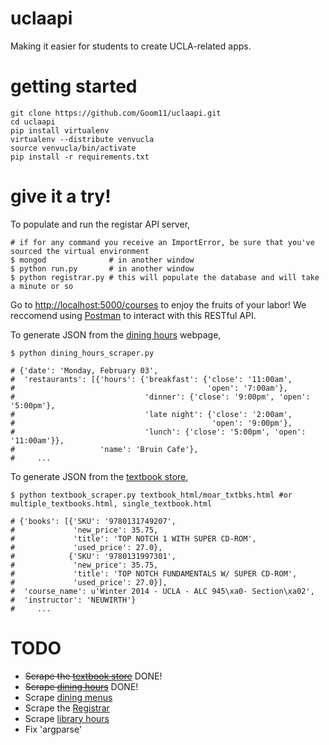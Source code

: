 uclaapi
=======

Making it easier for students to create UCLA-related apps.

getting started
==================================

```
git clone https://github.com/Goom11/uclaapi.git
cd uclaapi
pip install virtualenv
virtualenv --distribute venvucla
source venvucla/bin/activate
pip install -r requirements.txt
```

give it a try!
==============

To populate and run the registar API server,
````
# if for any command you receive an ImportError, be sure that you've sourced the virtual environment
$ mongod              # in another window
$ python run.py       # in another window
$ python registrar.py # this will populate the database and will take a minute or so
````
Go to [http://localhost:5000/courses](http://localhost:5000/courses) to enjoy the fruits of your labor! We reccomend using [Postman](https://chrome.google.com/webstore/detail/postman-rest-client-packa/fhbjgbiflinjbdggehcddcbncdddomop) to interact with this RESTful API.

To generate JSON from the [dining hours](https://secure5.ha.ucla.edu/restauranthours/dining-hall-hours-by-day.cfm) webpage,
````
$ python dining_hours_scraper.py

# {'date': 'Monday, February 03',
#  'restaurants': [{'hours': {'breakfast': {'close': '11:00am',
#                                           'open': '7:00am'},
#                             'dinner': {'close': '9:00pm', 'open': '5:00pm'},
#                             'late night': {'close': '2:00am',
#                                            'open': '9:00pm'},
#                             'lunch': {'close': '5:00pm', 'open': '11:00am'}},
#                   'name': 'Bruin Cafe'},
#     ... 

````

To generate JSON from the [textbook store](http://shop.uclastore.com/courselistbuilder.aspx),
````
$ python textbook_scraper.py textbook_html/moar_txtbks.html #or multiple_textbooks.html, single_textbook.html

# {'books': [{'SKU': '9780131749207',
#             'new_price': 35.75,
#             'title': 'TOP NOTCH 1 WITH SUPER CD-ROM',
#             'used_price': 27.0},
#            {'SKU': '9780131997301',
#             'new_price': 35.75,
#             'title': 'TOP NOTCH FUNDAMENTALS W/ SUPER CD-ROM',
#             'used_price': 27.0}],
#  'course_name': u'Winter 2014 - UCLA - ALC 945\xa0- Section\xa02',
#  'instructor': 'NEUWIRTH'}
#     ... 
````

TODO
=======

* ~~Scrape the [textbook store](http://shop.uclastore.com/courselistbuilder.aspx)~~ DONE!
* ~~Scrape [dining hours](https://secure5.ha.ucla.edu/restauranthours/dining-hall-hours-by-day.cfm)~~ DONE!
* Scrape [dining menus](http://menu.ha.ucla.edu/foodpro/default.asp)
* Scrape the [Registrar](http://www.registrar.ucla.edu/catalog/catalog-curricul.htm)
* Scrape [library hours](http://www.library.ucla.edu/about/hours)
* Fix 'argparse'
